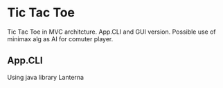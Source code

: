 # Tic Tac Toe
Tic Tac Toe in MVC architcture. App.CLI and GUI version. Possible use of minimax alg as AI for comuter player.

## App.CLI
Using java library Lanterna


